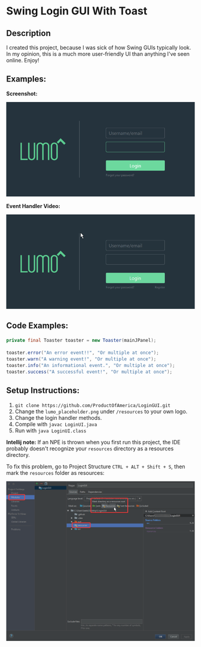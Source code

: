 # Swing Login GUI With Toast

## Description

I created this project, because I was sick of how Swing GUIs typically look. In my opinion, this is a much more user-friendly UI than anything I've seen online. Enjoy!

## Examples:
**Screenshot:**

![Screenshot](.github/screenshot.png)

**Event Handler Video:**

![Test Video](.github/example2.gif)

## Code Examples:
```java
private final Toaster toaster = new Toaster(mainJPanel);

toaster.error("An error event!!", "Or multiple at once");
toaster.warn("A warning event!", "Or multiple at once");
toaster.info("An informational event.", "Or multiple at once");
toaster.success("A successful event!", "Or multiple at once");
```

## Setup Instructions:
1. `git clone https://github.com/ProductOfAmerica/LoginGUI.git`
2. Change the `lumo_placeholder.png` under `/resources` to your own logo.
3. Change the login handler methods.
4. Compile with `javac LoginUI.java`
5. Run with `java LoginUI.class`

**Intellij note:** If an NPE is thrown when you first run this project, the IDE probably doesn't recognize your `resources` directory as a resources directory.

To fix this problem, go to Project Structure `CTRL + ALT + Shift + S`, then mark the `resources` folder as resources:

![Fix Resources NPE](.github/resources_fix.png)
